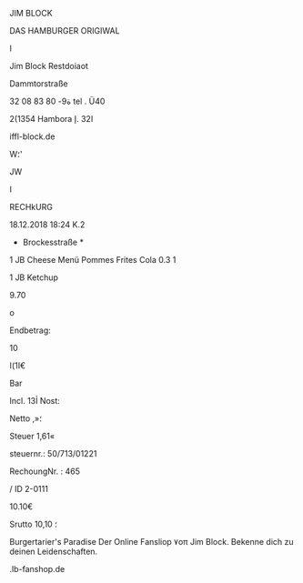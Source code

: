 JIM BLOCK

DAS HAMBURGER ORIGIWAL

ا

Jim  Block  Restdoiaot

Dammtorstraße

 ة9-
80 83 08 32 tel .  Ü40

2(1354  Hambora ا32
.إ

iffl-block.de

 W؛'

JW

 ا

RECHkURG

18.12.2018  18:24  K.2

*  Brockesstraße  *

1  JB  Cheese  Menü
Pommes  Frites
Cola  0.3  1

1  JB  Ketchup

9.70

о

Endbetrag:

10

ا1)ا€

Bar

Incl.  13Ỉ  Nost:

Netto
,»؛

Steuer
1,61«

steuernr.:  50/713/01221

RechoungNr. : 465

/  ID  2-0111

10.10€

Srutto
10,10
؛

Burgertarier's  Paradise
Der  Online  Fansliop  ٧οπ  Jim  Block.
Bekenne  dich  zu  deinen  Leidenschaften.

.lb-fanshop.de

